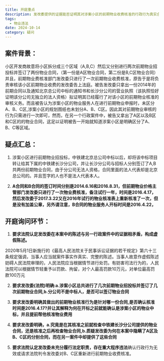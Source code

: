 ```yaml
---
title: 开庭重点
description: 发改委提供的证据能否证明其对涉案小区的前期物业收费核准的行政行为真实合法有效？
tags:
  - 物业违法
date: 2024-10-14
category: 疑问
---
```

## 案件背景：
小区开发商故意将小区拆分成三个区域（A,B,C）然后又分别进行两次前期物业招投标并签订了两份物业合同，（第一份是A区物业合同，第二份是B,C区物业合同）并且，前期物业费核准部门发改委只进行了一次前期物业收费核准，原告于是将负责审核该小区前期物业收费的发改委告上法庭。被告发改委只拿出一份2014年的前期合同以及通知北京总公司中标的通知书和长沙分公司的营业执照（该执照恰好证明该分公司无独立的法人资格）拟证明其已经履行了对该小区的前期物业核准的审核义务。而且被告认为涉案小区的物业服务人在进行前期物业申报时，未区分A、B、C区,涉案小区的规划图纸也未划分A、B、C区。因此其对前期物业审核的行为只需进行一次即可，然而，在另一个行政案件中，被告又拿出了A区以及B区和C区的的物业合同，这足以证明被告一开始就知道涉案小区是明确区分了A、B、C等区域。

## 疑点汇总：
1. 涉案小区进行前期物业招投标，中铁建北京总公司中标以后，却将该中标项目转让给其下属的中铁建长沙分公司，并让长沙分公司与招标人分别签订了A,B共两份前期物业合同，由于分公司无法人资格，合同里面的法人代表却是北京总公司的。并且签字的人也不是法人代表本人。

2. **A合同和B合同的签订时间分别是2014.6.16和2016.8.31，但前期物业价格主管部门发改委只进行了一次物业费核准，备注试行一年，时间是2016.4.17，然后发改委于2017.3.22又在2016年试行的物业核准表上重新核准了一次，但是没有加盖公章，另外请注意，B合同的物业服务人开标时间是2016.4.22，**


## 开庭询问环节：
1.  **要求法院认定发改委在本案中的陈述与另一行政案件中的证据相矛盾，构成虚假陈述。**

2020年5月1日新施行的《最高人民法院关于民事诉讼证据的若干规定》第六十三条规定强调，当事人应当就案件事实作真实、完整的陈述。当事人故意作虚假陈述妨碍人民法院审理的，人民法院应当根据情节进行处罚。有妨害司法行为的，人民法院可以根据情节轻重予以罚款、拘留，对个人最高罚款10万元，对单位最高罚款100万元

2. **要求发改委(法院)明确:a.涉案小区总共进行了几次前期物业招投标并签订了几次前期物业合同,b.分公司不是中标人，是否可以签订物业合同**

3. **要求发改委明确其做出的前期物业核准行为是针对哪一份合同,是否确认核准时间是2016.4.17?并让其解释为何在开标之前就能确认是涉案小区的物业中标，并且提前帮他核准物业费用**

4. **要求发改委明确，a.究竟是在其核准之前就检查中铁建长沙分公司提供的物业合同，还是核准之后再检查物业合同,b.质疑发改委为何在本案中隐瞒了A区及B、C区的分别合同，而在另一案件中却提供了这些合同**

5. **要求法院认定发改委未充分履行法定职责，存在重大程序违法**确认行政行为无效或请求法院判令发改委对B、C区重新进行前期物业收费核准。